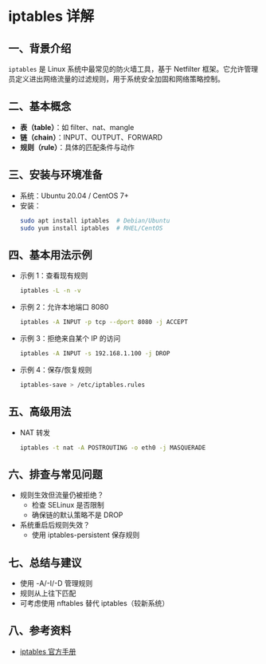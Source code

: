 # iptables 详解

## 一、背景介绍
`iptables` 是 Linux 系统中最常见的防火墙工具，基于 Netfilter 框架。它允许管理员定义进出网络流量的过滤规则，用于系统安全加固和网络策略控制。

## 二、基本概念
- **表（table）**：如 filter、nat、mangle
- **链（chain）**：INPUT、OUTPUT、FORWARD
- **规则（rule）**：具体的匹配条件与动作

## 三、安装与环境准备
- 系统：Ubuntu 20.04 / CentOS 7+
- 安装：
  ```bash
  sudo apt install iptables  # Debian/Ubuntu
  sudo yum install iptables  # RHEL/CentOS
  ```
## 四、基本用法示例
- 示例 1：查看现有规则
  ```bash
  iptables -L -n -v
  ```
- 示例 2：允许本地端口 8080
  ```bash
  iptables -A INPUT -p tcp --dport 8080 -j ACCEPT
  ```
- 示例 3：拒绝来自某个 IP 的访问
  ```bash
  iptables -A INPUT -s 192.168.1.100 -j DROP
  ```
- 示例 4：保存/恢复规则
  ```bash
  iptables-save > /etc/iptables.rules
  ```

## 五、高级用法
- NAT 转发
  ```bash
  iptables -t nat -A POSTROUTING -o eth0 -j MASQUERADE
  ```

## 六、排查与常见问题
- 规则生效但流量仍被拒绝？
    - 检查 SELinux 是否限制
    - 确保链的默认策略不是 DROP
- 系统重启后规则失效？
    - 使用 iptables-persistent 保存规则

## 七、总结与建议
- 使用 -A/-I/-D 管理规则
- 规则从上往下匹配
- 可考虑使用 nftables 替代 iptables（较新系统）

## 八、参考资料
- [iptables 官方手册](https://man7.org/linux/man-pages/man8/iptables.8.html)
